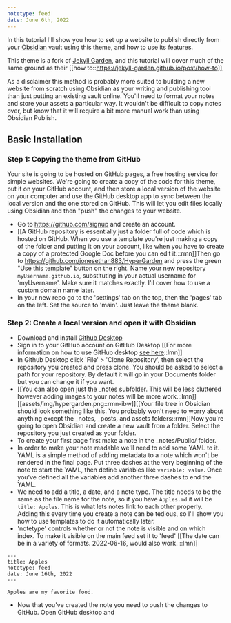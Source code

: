 ```yaml
---
notetype: feed
date: June 6th, 2022
---
```

In this tutorial I'll show you how to set up a website to publish directly from your [Obsidian](https://obsidian.md) vault using this theme, and how to use its features.

This theme is a fork of [Jekyll Garden](https://github.com/Jekyll-Garden/jekyll-garden.github.io), and this tutorial will cover much of the same ground as their [[how to::https://jekyll-garden.github.io/post/how-to]]

As a disclaimer this method is probably more suited to building a new website from scratch using Obsidian as your writing and publishing tool than just putting an existing vault online. You'll need to format your notes and store your assets a particular way. It wouldn't be difficult to copy notes over, but know that it will require a bit more manual work than using Obsidian Publish.

## Basic Installation

### Step 1: Copying the theme from GitHub
Your site is going to be hosted on GitHub pages, a free hosting service for simple websites. We're going to create a copy of the code for this theme, put it on your GitHub account, and then store a local version of the website on your computer and use the GitHub desktop app to sync between the local version and the one stored on GitHub. This will let you edit files locally using Obsidian and then "push" the changes to your website.
- Go to <https://github.com/signup> and create an account. 
- [[A GitHub repository is essentially just a folder full of code which is hosted on GitHub. When you use a template you're just making a copy of the folder and putting it on your account, like when you have to create a copy of a protected Google Doc before you can edit it.::rmn]]Then go to <https://github.com/jonesethan883/HyperGarden> and press the green "Use this template" button on the right. Name your new repository `myUsername.github.io`, substituting in your actual username for 'myUsername'. Make sure it matches exactly. I'll cover how to use a custom domain name later.
- In your new repo go to the 'settings' tab on the top, then the 'pages' tab on the left. Set the source to 'main'. Just leave the theme blank.

### Step 2: Create a local version and open it with Obsidian

- Download and install [Github Desktop](https://desktop.github.com)
- Sign in to your GitHub account on GitHub Desktop [[For more information on how to use GitHub desktop <a href="https://docs.github.com/en/desktop/installing-and-configuring-github-desktop/overview/creating-your-first-repository-using-github-desktop">see here</a>::lmn]]
- In Github Desktop click 'File' > 'Clone Repository', then select the repository you created and press clone. You should be asked to select a path for your repository. By default it will go in your Documents folder but you can change it if you want.
- [[You can also open just the _notes subfolder. This will be less cluttered however adding images to your notes will be more work.::lmn]][[assets/img/hypergarden.png::rmn-ibw]][[Your file tree in Obsidian should look something like this. You probably won't need to worry about anything except the \_notes, \_posts, and assets folders::rmn]]Now you're going to open Obsidian and create a new vault from a folder. Select the repository you just created as your folder. 
- To create your first page first make a note in the \_notes/Public/ folder. 
- In order to make your note readable we'll need to add some YAML to it. YAML is a simple method of adding metadata to a note which won't be rendered in the final page. Put three dashes at the very beginning of the note to start the YAML, then define variables like `variable: value`. Once you've defined all the variables add another three dashes to end the YAML.
- We need to add a title, a date, and a note type. The title needs to be the same as the file name for the note, so if you have `Apples.md` it will be `title: Apples`. This is what lets notes link to each other properly. Adding this every time you create a note can be tedious, so I'll show you how to use templates to do it automatically later.
- 'notetype' controls whether or not the note is visible and on which index. To make it visible on the main feed set it to 'feed'
[[The date can be in a variety of formats. 2022-06-16,  would also work. ::lmn]]

```
---
title: Apples
notetype: feed
date: June 16th, 2022 
---

Apples are my favorite food.
```

- Now that you've created the note you need to push the changes to GitHub. Open GitHub desktop and 